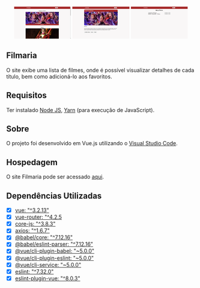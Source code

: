<p align="center">
    <img alt="Filmaria" src="https://raw.githubusercontent.com/LuisGuilhermeCipriani/Projeto-FIlmes/main/screens/Screenshot01.png" width="30%">
    <img alt="Filmaria" src="https://raw.githubusercontent.com/LuisGuilhermeCipriani/Projeto-FIlmes/main/screens/Screenshot02.png" width="30%">
    <img alt="Filmaria" src="https://raw.githubusercontent.com/LuisGuilhermeCipriani/Projeto-FIlmes/main/screens/Screenshot03.png" width="30%">
</p>

## Filmaria

O site exibe uma lista de filmes, onde é possível visualizar detalhes de cada título, bem como adicioná-lo aos favoritos.

## Requisitos

Ter instalado [Node JS](https://nodejs.org/en/), [Yarn](https://yarnpkg.com/lang/en/) (para execução de JavaScript).

## Sobre

O projeto foi desenvolvido em Vue.js utilizando o [Visual Studio Code](https://code.visualstudio.com/).

## Hospedagem

O site Filmaria pode ser acessado [aqui](https://filmaria-curso-vue.netlify.app/).

## Dependências Utilizadas

- [x] [vue: "^3.2.13"](https://www.npmjs.com/package/vue/v/3.2.13)
- [x] [vue-router: "^4.2.5](https://www.npmjs.com/package/vue-router)
- [x] [core-js: "^3.8.3"](https://www.npmjs.com/package/core-js/v/3.8.3)
- [x] [axios: "^1.6.7"](https://www.npmjs.com/package/axios)
- [x] [@babel/core: "^7.12.16"](https://www.npmjs.com/package/@babel/core/v/7.12.16)
- [x] [@babel/eslint-parser: "^7.12.16"](https://www.npmjs.com/package/@babel/eslint-parser)
- [x] [@vue/cli-plugin-babel: "~5.0.0"](https://www.npmjs.com/package/@vue/cli-plugin-babel/v/5.0.0)
- [x] [@vue/cli-plugin-eslint: "~5.0.0"](https://www.npmjs.com/package/@vue/cli-plugin-eslint)
- [x] [@vue/cli-service: "~5.0.0"](https://www.npmjs.com/package/@vue/cli-service?activeTab=versions)
- [x] [eslint: "^7.32.0"](https://www.npmjs.com/package/eslint/v/7.32.0)
- [x] [eslint-plugin-vue: "^8.0.3"](https://www.npmjs.com/package/eslint-plugin-vue?activeTab=versions)
